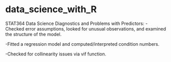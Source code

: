 # data_science_with_R

STAT364 Data Science Diagnostics and Problems with Predictors:
-Checked error assumptions, looked for unusual observations, and examined the structure of the model.

-Fitted a regression model and computed/interpreted condition numbers.

-Checked for collinearity issues via vif function.

